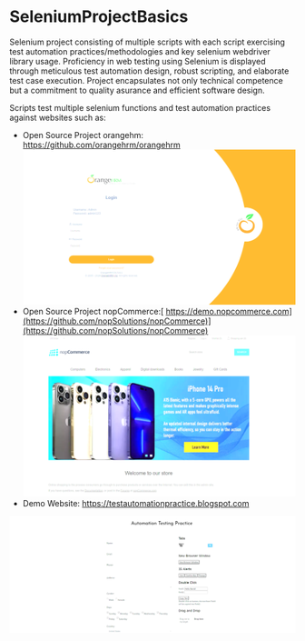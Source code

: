 # SeleniumProjectBasics
Selenium project consisting of multiple scripts with each script exercising test automation practices/methodologies and key selenium webdriver library usage. Proficiency in web testing using Selenium is displayed through meticulous test automation design, robust scripting, and elaborate test case execution. Project encapsulates not only technical competence but a commitment to quality asurance and efficient software design. 


Scripts test multiple selenium functions and test automation practices against websites such as:
* Open Source Project orangehm: https://github.com/orangehrm/orangehrm
  <img src="./imgs/orangehrm.svg">
* Open Source Project nopCommerce:[ https://demo.nopcommerce.com](https://github.com/nopSolutions/nopCommerce)](https://github.com/nopSolutions/nopCommerce)
  <img src="./imgs/nopcommerce.svg">
* Demo Website: https://testautomationpractice.blogspot.com
 <img src="./imgs/automationpractice.svg">



